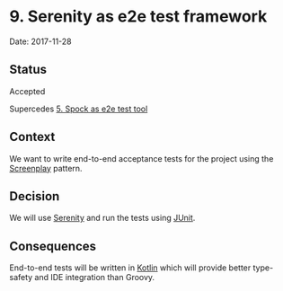 # 9. Serenity as e2e test framework

Date: 2017-11-28

## Status

Accepted

Supercedes [5. Spock as e2e test tool](0005-spock-as-e2e-test-tool.md)

## Context

We want to write end-to-end acceptance tests for the project using the 
[Screenplay](http://serenity-bdd.info/docs/articles/screenplay-tutorial.html) pattern. 

## Decision

We will use [Serenity](http://serenity-bdd.info/) and run the tests using [JUnit](http://junit.org/).

## Consequences

End-to-end tests will be written in [Kotlin](https://kotlinlang.org/) which will 
provide better type-safety and IDE integration than Groovy.
